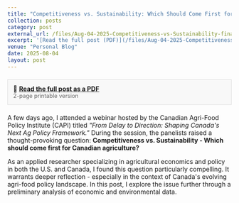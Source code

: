 ```yaml
---
title: "Competitiveness vs. Sustainability: Which Should Come First for Canadian Agriculture?"
collection: posts
category: post
external_url: /files/Aug-04-2025-Competitiveness-vs-Sustainability-final.pdf
excerpt: '[Read the full post (PDF)](/files/Aug-04-2025-Competitiveness-vs-Sustainability-final.pdf)'
venue: "Personal Blog"
date: 2025-08-04
layout: post
---
```

<div style="border: 1px solid #ddd; padding: 12px; margin: 20px 0; background-color: #f8f8f8;">
  📄 <strong><a href="/files/Aug-04-2025-Competitiveness-vs-Sustainability-final.pdf" target="_blank">Read the full post as a PDF</a></strong><br>
  <span style="font-size: 0.9em; color: #666;">2-page printable version</span>
</div>

A few days ago, I attended a webinar hosted by the Canadian Agri-Food Policy Institute (CAPI) titled *"From Delay to Direction: Shaping Canada's Next Ag Policy Framework."* During the session, the panelists raised a thought-provoking question: **Competitiveness vs. Sustainability - Which should come first for Canadian agriculture?**

As an applied researcher specializing in agricultural economics and policy in both the U.S. and Canada, I found this question particularly compelling. It warrants deeper reflection - especially in the context of Canada's evolving agri-food policy landscape. In this post, I explore the issue further through a preliminary analysis of economic and environmental data.

